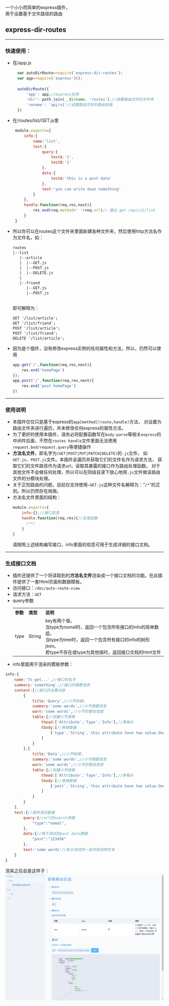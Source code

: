 一个小小而简单的express插件，  
用于设置基于文件路径的路由  

## express-dir-routes
---
### 快速使用：

* 在/app.js
  ```js
    var autoDirRoute=require('express-dir-routes');
    var app=require('express')();

    autoDirRoute({
        'app': app,//express实例
        'dir': path.join(__dirname, 'routes'),//放置路由文件的文件夹
        'rename': 'api/v1'//设置路由文件的路由前缀
    })
  ```

* 在/routes/list/GET.js里
   ```js
    module.exports={
        info:{
            name:'list',
            test:{
                query:{
                    testA:'1',
                    testB:'2'
                },
                data:{
                    testA:'this is a post data'
                },
                text:'you can write down something'
            }
        },
        handle:function(req,res,next){
            res.end(req.method+' '+req.url)// 输出 get /api/v1/list
        }
    }   
   ```

* 所以你可以在routes这个文件夹里面新建各种文件夹，然后使用http方法名作为文件名，如：
   ```
   routes
   |--list
      |--article
      |  |--GET.js
      |  |--POST.js
      |  |--DELETE.js
      |  
      |--friend
         |--GET.js
         |--POST.js
    
   ```
   即可解释为：
   ```http
   GET '/list/article';
   GET '/list/friend';
   POST '/list/article';
   POST '/list/friend';
   DELETE '/list/article';
   ```
* 因为是个插件，没有修改express实例的任何属性和方法，所以，仍然可以使用
   ```js
   app.get('/',function(req,res,next){
       res.end('homePage')
   });
   app.post('/',function(req,res,next){
       res.end('post homePage')
   })
   ```

---
### 使用说明
* 本插件仅仅只是基于express的`app[method](route,handle)`方法，
对设置为路由文件夹进行遍历，并未修改任何express的属性方法。
* 为了更好的使用本插件，请务必将配置函数写在`body-parse`等相关`express`的中间件后面，不然在`routes handle`文件里面无法使用`request.bod/request.query`等便捷操作
* **方法名文件**，即名字为`(GET|POST|PUT|PATCH|DELETE)`的`.js`文件，
如`GET.js`、`POST.js`文件。本插件会遍历并获取它们的文件名作为请求方法，
获取它们的文件路径作为请求url，读取其暴露的接口作为路由处理函数。
对于其他文件不会做任何处理，所以可以在同级目录下放心地用`.js`文件做该路由文件的分模块处理。
* 关于正则路由的问题，目前仅支持使用`~GET.js`这种文件名解释为：“`/*`”的正则。所以仍然存在局限。
* 方法名文件里面的结构：
  ```js
  module.exports={
      info:{},//接口信息
      handle:function(req,res){//处理函数
        /**/
      }
  }
  ```
  请按照上述结构编写接口，info里面的信息可用于生成详细的接口文档。

---
### 生成接口文档
* 插件还提供了一个将读取到的**方法名文件**渲染成一个接口文档的功能。在此插件提供了一套Html页面和数据模板。
* 访问接口：`/doc/auto-route-view`
* 请求方法：`GET`
* query参数  
    <table>
    <tr><th>参数</th><th>类型</th><th>说明</th></tr>
    <tr><td>type</td><td>String</td><td>key有两个值，<br/>当type为nomal时，返回一个包含所有接口的info的简单数组，<br/>当type为tree时，返回一个包含所有接口的info的树形json。<br/>若type不存在或type为其他值时，返回接口文档的html文件</td></tr>
    </table>
* info里面用于渲染的模板参数：
```js
info:{
    name:'To get...',//接口的名字
    summary:'something',//接口的摘要信息
    content:[//接口的主要内容
        {
            title:'Query',//小节标题，
            summary:'some words',//小节摘要信息
            warn:'some words',//小节的警告信息
            table:{//创建小节表格
                thead:['Attribute','Type','Info'],//表格头
                tbody:[//表格数据
                    ['type','String','this attribute have two value.One is....']
                ]
            }
        },{
            title:'Data',//小节标题，
            summary:'some words',//小节摘要信息
            warn:'some words',//小节的警告信息
            table:{//创建小节表格
                thead:['Attribute','Type','Info'],//表格头
                tbody:[//表格数据
                    ['post','String','this attribute have two value.One is....']
                ]
            }
        }
    ],
    test:{//提供测试数据
        query:{//url的search参数
            "type":"nomal",
        },
        data:{//用于测试的post data数据
            "post":"123456"
        },
        text:'some words'//有关测试的一些内容说明文本
    }
}
```
渲染之后会是这样子：
![渲染后](./test/1.png)
